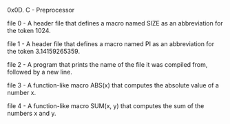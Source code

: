 0x0D. C - Preprocessor

file 0 - A  header file that defines a macro named SIZE as an abbreviation for the token 1024.

file 1 - A header file that defines a macro named PI as an abbreviation for the token 3.14159265359.

file 2 - A program that prints the name of the file it was compiled from, followed by a new line.

file 3 - A function-like macro ABS(x) that computes the absolute value of a number x.

file 4 - A function-like macro SUM(x, y) that computes the sum of the numbers x and y.
